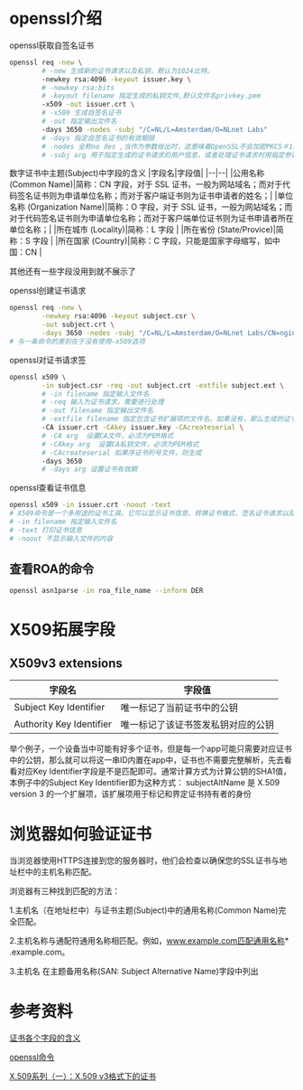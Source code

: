 # openssl介绍
openssl获取自签名证书
```bash
openssl req -new \ 
        # -new 生成新的证书请求以及私钥，默认为1024比特。
        -newkey rsa:4096 -keyout issuer.key \ 
        # -newkey rsa:bits
        # -keyout filename 指定生成的私钥文件,默认文件名privkey.pem
        -x509 -out issuer.crt \
        # -x509 生成自签名证书
        # -out 指定输出文件名
        -days 3650 -nodes -subj "/C=NL/L=Amsterdam/O=NLnet Labs"
        # -days 指定自签名证书的有效期限
        # -nodes 全称no des ,当作为参数给出时，这意味着OpenSSL不会加密PKCS＃12文件中的私钥。
        # -subj arg 用于指定生成的证书请求的用户信息，或者处理证书请求时用指定参数替换。
```
数字证书中主题(Subject)中字段的含义
|字段名|字段值|
|--|--|
|公用名称 (Common Name)|简称：CN 字段，对于 SSL 证书，一般为网站域名；而对于代码签名证书则为申请单位名称；而对于客户端证书则为证书申请者的姓名；|
|单位名称 (Organization Name)|简称：O 字段，对于 SSL 证书，一般为网站域名；而对于代码签名证书则为申请单位名称；而对于客户端单位证书则为证书申请者所在单位名称；|
|所在城市 (Locality)|简称：L 字段 |
|所在省份 (State/Provice)|简称：S 字段 |
|所在国家 (Country)|简称：C 字段，只能是国家字母缩写，如中国：CN |

其他还有一些字段没用到就不展示了

openssl创建证书请求
```bash
openssl req -new \
        -newkey rsa:4096 -keyout subject.csr \
        -out subject.crt \
        -days 3650 -nodes -subj "/C=NL/L=Amsterdam/O=NLnet Labs/CN=nginx.krill.testbed"
# 与一条命令的差别在于没有使用-x509选项
```
openssl对证书请求签
```bash
openssl x509 \
        -in subject.csr -req -out subject.crt -extfile subject.ext \
        # -in filename 指定输入文件名
        # -req 输入为证书请求，需要进行处理
        # -out filename 指定输出文件名
        # -extfile filename 指定包含证书扩展项的文件名，如果没有，那么生成的证书将没有任何扩展项
        -CA issuer.crt -CAkey issuer.key -CAcreateserial \
        # -CA arg  设置CA文件，必须为PEM格式
        # -CAkey arg  设置CA私钥文件，必须为PEM格式
        # -CAcreateserial 如果序证书列号文件，则生成
        -days 3650
        # -days arg 设置证书有效期
```
openssl查看证书信息
```bash
openssl x509 -in issuer.crt -noout -text 
# X509命令是一个多用途的证书工具。它可以显示证书信息、转换证书格式、签名证书请求以及改变证书的信任设置等
# -in filename 指定输入文件名
# -text 打印证书信息
# -noout 不显示输入文件的内容
```

## 查看ROA的命令
```bash
openssl asn1parse -in roa_file_name --inform DER
```

# X509拓展字段

##  X509v3 extensions
|字段名|字段值|
|--|--|
|Subject Key Identifier|唯一标记了当前证书中的公钥|
|Authority Key Identifier|唯一标记了该证书签发私钥对应的公钥|
举个例子，一个设备当中可能有好多个证书，但是每一个app可能只需要对应证书中的公钥，那么就可以将这一串ID内置在app中，证书也不需要完整解析，先去看看对应Key Identifier字段是不是匹配即可。通常计算方式为计算公钥的SHA1值，本例子中的Subject Key Identifier即为这种方式：
subjectAltName 是 X.509 version 3 的一个扩展项，该扩展项用于标记和界定证书持有者的身份

# 浏览器如何验证证书
当浏览器使用HTTPS连接到您的服务器时，他们会检查以确保您的SSL证书与地址栏中的主机名称匹配。

浏览器有三种找到匹配的方法：

1.主机名（在地址栏中）与证书主题(Subject)中的通用名称(Common Name)完全匹配。

2.主机名称与通配符通用名称相匹配。例如，www.example.com匹配通用名称* .example.com。

3.主机名 在主题备用名称(SAN: Subject Alternative Name)字段中列出

# 参考资料
[证书各个字段的含义](https://www.cnblogs.com/iiiiher/p/8085698.html)

[openssl命令](https://www.openssl.net.cn/docs/32.html)

[X.509系列（一）：X.509 v3格式下的证书](https://www.cnblogs.com/xiaoxi-jinchen/p/15434662.html)